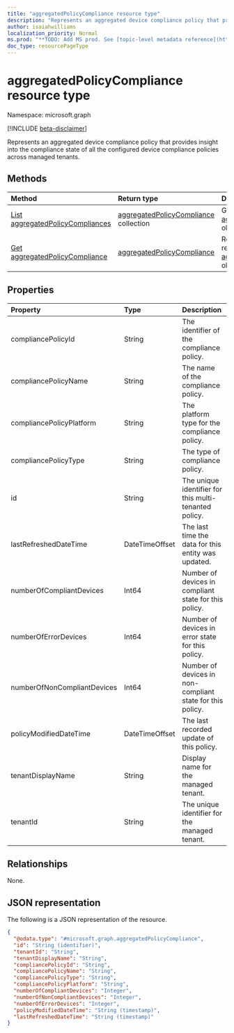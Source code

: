 ```yaml
---
title: "aggregatedPolicyCompliance resource type"
description: "Represents an aggregated device compliance policy that provides insight into the compliance state of all the configured device compliance policies across managed tenants."
author: isaiahwilliams
localization_priority: Normal
ms.prod: "**TODO: Add MS prod. See [topic-level metadata reference](https://msgo.azurewebsites.net/add/document/guidelines/metadata.html#topic-level-metadata)**"
doc_type: resourcePageType
---
```


# aggregatedPolicyCompliance resource type

Namespace: microsoft.graph

[!INCLUDE [beta-disclaimer](../../includes/beta-disclaimer.md)]

Represents an aggregated device compliance policy that provides insight into the compliance state of all the configured device compliance policies across managed tenants.

## Methods
|Method|Return type|Description|
|:---|:---|:---|
|[List aggregatedPolicyCompliances](../api/aggregatedpolicycompliance-list.md)|[aggregatedPolicyCompliance](../resources/aggregatedpolicycompliance.md) collection|Get a list of the [aggregatedPolicyCompliance](../resources/aggregatedpolicycompliance.md) objects and their properties.|
|[Get aggregatedPolicyCompliance](../api/aggregatedpolicycompliance-get.md)|[aggregatedPolicyCompliance](../resources/aggregatedpolicycompliance.md)|Read the properties and relationships of an [aggregatedPolicyCompliance](../resources/aggregatedpolicycompliance.md) object.|

## Properties
|Property|Type|Description|
|:---|:---|:---|
|compliancePolicyId|String|The identifier of the compliance policy.|
|compliancePolicyName|String|The name of the compliance policy.|
|compliancePolicyPlatform|String|The platform type for the compliance policy.|
|compliancePolicyType|String|The type of compliance policy.|
|id|String|The unique identifier for this multi-tenanted policy.|
|lastRefreshedDateTime|DateTimeOffset|The last time the data for this entity was updated.|
|numberOfCompliantDevices|Int64|Number of devices in compliant state for this policy.|
|numberOfErrorDevices|Int64|Number of devices in error state for this policy.|
|numberOfNonCompliantDevices|Int64|Number of devices in non-compliant state for this policy.|
|policyModifiedDateTime|DateTimeOffset|The last recorded update of this policy.|
|tenantDisplayName|String|Display name for the managed tenant.|
|tenantId|String|The unique identifier for the managed tenant.|

## Relationships
None.

## JSON representation
The following is a JSON representation of the resource.
<!-- {
  "blockType": "resource",
  "keyProperty": "id",
  "@odata.type": "microsoft.graph.aggregatedPolicyCompliance",
  "openType": true
}
-->
``` json
{
  "@odata.type": "#microsoft.graph.aggregatedPolicyCompliance",
  "id": "String (identifier)",
  "tenantId": "String",
  "tenantDisplayName": "String",
  "compliancePolicyId": "String",
  "compliancePolicyName": "String",
  "compliancePolicyType": "String",
  "compliancePolicyPlatform": "String",
  "numberOfCompliantDevices": "Integer",
  "numberOfNonCompliantDevices": "Integer",
  "numberOfErrorDevices": "Integer",
  "policyModifiedDateTime": "String (timestamp)",
  "lastRefreshedDateTime": "String (timestamp)"
}
```
